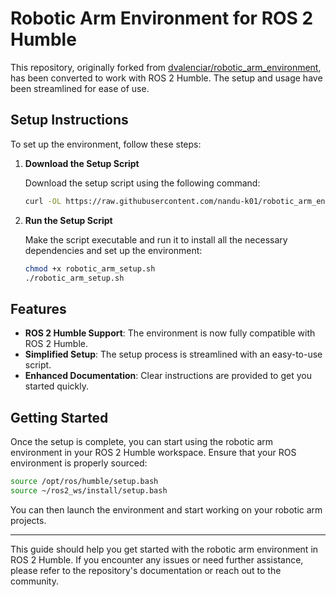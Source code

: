 # Robotic Arm Environment for ROS 2 Humble

This repository, originally forked from [dvalenciar/robotic_arm_environment](https://github.com/dvalenciar/robotic_arm_environment), has been converted to work with ROS 2 Humble. The setup and usage have been streamlined for ease of use.

## Setup Instructions

To set up the environment, follow these steps:

1. **Download the Setup Script**

   Download the setup script using the following command:

   ```bash
   curl -OL https://raw.githubusercontent.com/nandu-k01/robotic_arm_environment/main/robotic_arm_setup.sh
   ```

2. **Run the Setup Script**

   Make the script executable and run it to install all the necessary dependencies and set up the environment:

   ```bash
   chmod +x robotic_arm_setup.sh
   ./robotic_arm_setup.sh
   ```

## Features

- **ROS 2 Humble Support**: The environment is now fully compatible with ROS 2 Humble.
- **Simplified Setup**: The setup process is streamlined with an easy-to-use script.
- **Enhanced Documentation**: Clear instructions are provided to get you started quickly.

## Getting Started

Once the setup is complete, you can start using the robotic arm environment in your ROS 2 Humble workspace. Ensure that your ROS environment is properly sourced:

```bash
source /opt/ros/humble/setup.bash
source ~/ros2_ws/install/setup.bash
```

You can then launch the environment and start working on your robotic arm projects.

---

This guide should help you get started with the robotic arm environment in ROS 2 Humble. If you encounter any issues or need further assistance, please refer to the repository's documentation or reach out to the community.

